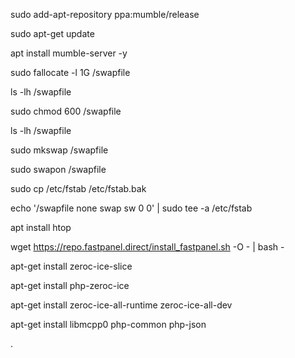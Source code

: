 sudo add-apt-repository ppa:mumble/release


sudo apt-get update


apt install mumble-server -y


sudo fallocate -l 1G /swapfile 

ls -lh /swapfile

sudo chmod 600 /swapfile

ls -lh /swapfile

sudo mkswap /swapfile

sudo swapon /swapfile

sudo cp /etc/fstab /etc/fstab.bak

echo '/swapfile none swap sw 0 0' | sudo tee -a /etc/fstab

apt install htop


wget https://repo.fastpanel.direct/install_fastpanel.sh -O - | bash -


apt-get install zeroc-ice-slice  

apt-get install php-zeroc-ice 

apt-get install zeroc-ice-all-runtime zeroc-ice-all-dev  

apt-get install  libmcpp0  php-common php-json




.


